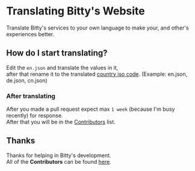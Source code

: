 # Translating Bitty's Website
Translate Bitty's services to your own language to make your, and other's experiences better.

## How do I start translating?
Edit the `en.json` and translate the values in it, <br>
after that rename it to the translated [country iso code](https://countrycode.org/). (Example: en.json, de.json, cn.json)

### After translating
After you made a pull request expect max `1 week` (because I'm busy recently) for response. <br>
After that you will be in the [Contributors](https://github.com/Bitty-cf/Translations/graphs/contributors) list.

## Thanks
Thanks for helping in Bitty's development. <br>
All of the __Contributors__ can be found [here](https://github.com/Bitty-cf/Translations/graphs/contributors).
